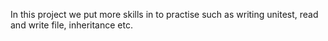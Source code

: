 In this project we put more skills in to practise such as writing unitest, read and write file, inheritance etc.

